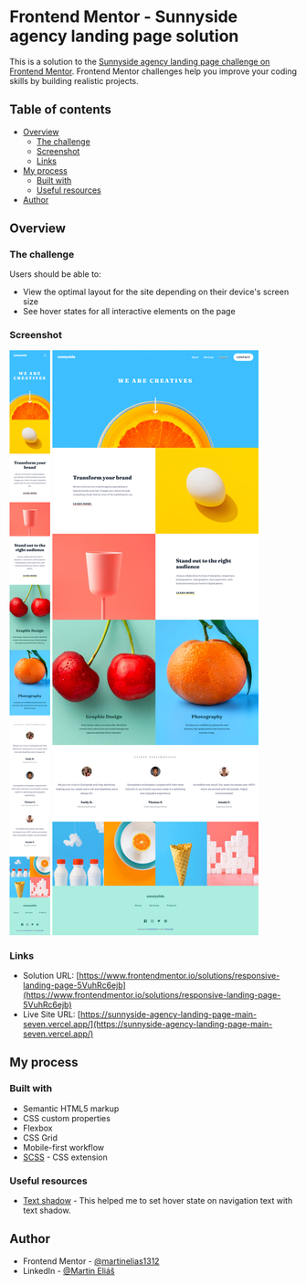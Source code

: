# Frontend Mentor - Sunnyside agency landing page solution

This is a solution to the [Sunnyside agency landing page challenge on Frontend Mentor](https://www.frontendmentor.io/challenges/sunnyside-agency-landing-page-7yVs3B6ef). Frontend Mentor challenges help you improve your coding skills by building realistic projects.

## Table of contents

- [Overview](#overview)
  - [The challenge](#the-challenge)
  - [Screenshot](#screenshot)
  - [Links](#links)
- [My process](#my-process)
  - [Built with](#built-with)
  - [Useful resources](#useful-resources)
- [Author](#author)

## Overview

### The challenge

Users should be able to:

- View the optimal layout for the site depending on their device's screen size
- See hover states for all interactive elements on the page

### Screenshot

![screenshots/375px.png](screenshots/375px.png)
![screenshots/1440px.png](screenshots/1440px.png)

### Links

- Solution URL: [https://www.frontendmentor.io/solutions/responsive-landing-page-5VuhRc6ejb](https://www.frontendmentor.io/solutions/responsive-landing-page-5VuhRc6ejb)
- Live Site URL: [https://sunnyside-agency-landing-page-main-seven.vercel.app/](https://sunnyside-agency-landing-page-main-seven.vercel.app/)

## My process

### Built with

- Semantic HTML5 markup
- CSS custom properties
- Flexbox
- CSS Grid
- Mobile-first workflow
- [SCSS](https://sass-lang.com/) - CSS extension

### Useful resources

- [Text shadow](https://developer.mozilla.org/en-US/docs/Web/CSS/text-shadow) - This helped me to set hover state on navigation text with text shadow.

## Author

- Frontend Mentor - [@martinelias1312](https://www.frontendmentor.io/profile/martinelias1312)
- LinkedIn - [@Martin Eliáš](https://www.linkedin.com/in/martin-eli%C3%A1%C5%A1-455550209/)
